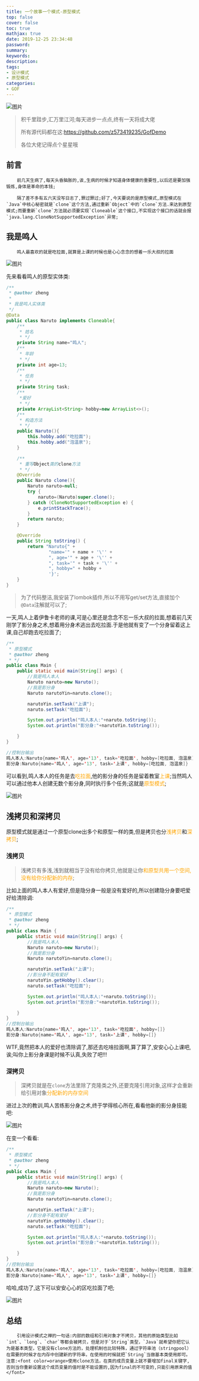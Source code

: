 ```yaml
---
title: 一个故事一个模式-原型模式
top: false
cover: false
toc: true
mathjax: true
date: 2019-12-25 23:34:48
password:
summary:
keywords:
description:
tags:
- 设计模式
- 原型模式
categories:
- GOF
---
```



![图片](https://cdn.jsdelivr.net/gh/greycodee/images@main/images/2021/10/08/20191226084321.jpg)

> 积千里跬步,汇万里江河;每天进步一点点,终有一天将成大佬
>
> 所有源代码都在这:https://github.com/z573419235/GofDemo
>
> 各位大佬记得点个星星哦

## 前言

        前几天生病了,每天头昏脑胀的,诶,生病的时候才知道身体健康的重要性,以后还是要加强锻炼,身体是革命的本钱;
    
        隔了差不多有五六天没写日志了,罪过罪过;好了,今天要说的是原型模式,原型模式在`Java`中核心秘密就是`clone`这个方法,通过重新`Object`中的`clone`方法.来达到原型模式;而要重新`clone`方法就必须要实现`Cloneable`这个接口,不实现这个接口的话就会报`java.lang.CloneNotSupportedException`异常;





## 我是鸣人

        鸣人最喜欢的就是吃拉面,就算是上课的时候也是心心念念的想着一乐大叔的拉面

![图片](https://cdn.jsdelivr.net/gh/greycodee/images@main/images/2021/10/08/20191225222050.gif)

先来看看鸣人的原型实体类:

```java
/**
 * @author zheng
 *
 * 我是鸣人实体类
 */
@Data
public class Naruto implements Cloneable{
    /**
     * 姓名
     * */
    private String name="鸣人";
    /**
     * 年龄
     * */
    private int age=13;
    /**
     * 任务
     * */
    private String task;
    /**
     *爱好
     * */
    private ArrayList<String> hobby=new ArrayList<>();
    /**
     * 构造方法
     * */
    public Naruto(){
        this.hobby.add("吃拉面");
        this.hobby.add("泡温泉");
    }

    /**
     * 重写Object类的clone方法
     * */
    @Override
    public Naruto clone(){
        Naruto naruto=null;
        try {
            naruto=(Naruto)super.clone();
        } catch (CloneNotSupportedException e) {
            e.printStackTrace();
        }
        return naruto;
    }

    @Override
    public String toString() {
        return "Naruto{" +
                "name='" + name + '\'' +
                ", age='" + age + '\'' +
                ", task='" + task + '\'' +
                ", hobby=" + hobby +
                '}';
    }
}
```

> 为了代码整洁,我安装了lombok插件,所以不用写get/set方法,直接加个`@Data`注解就可以了;



一天,鸣人上着伊鲁卡老师的课,可是心里还是念念不忘一乐大叔的拉面,想着前几天刚学了影分身之术,想着用分身术逃出去吃拉面.于是他就有变了一个分身留着这上课,自己却跑去吃拉面了;

```java
/**
 * 原型模式
 * @author zheng
 * */
public class Main {
    public static void main(String[] args) {
        //我是鸣人本人
        Naruto naruto=new Naruto();
        //我是影分身
        Naruto narutoYin=naruto.clone();

        narutoYin.setTask("上课");
        naruto.setTask("吃拉面");

        System.out.println("鸣人本人:"+naruto.toString());
        System.out.println("影分身:"+narutoYin.toString());

    }
}

//控制台输出
鸣人本人:Naruto{name='鸣人', age='13', task='吃拉面', hobby=[吃拉面, 泡温泉]}
影分身:Naruto{name='鸣人', age='13', task='上课', hobby=[吃拉面, 泡温泉]}
```

可以看到,鸣人本人的任务是去<font color=orange>吃拉面</font>,他的影分身的任务是留着教室<font color=orange>上课</font>;当然鸣人可以通过他本人创建无数个影分身,同时执行多个任务;这就是<font color=orange>原型模式</font>;

![图片](https://cdn.jsdelivr.net/gh/greycodee/images@main/images/2021/10/08/20191225222314.gif)

## 浅拷贝和深拷贝

原型模式就是通过一个原型clone出多个和原型一样的类,但是拷贝也分<font color=orange>浅拷贝</font>和<font color=orange>深拷贝</font>;

### 浅拷贝

> 浅拷贝有多浅,浅到就相当于没有给你拷贝,他就是让你<font color=orange>和原型共用一个空间,没有给你分配新的内存</font>;

比如上面的鸣人本人有爱好,但是隐分身一般是没有爱好的,所以创建隐分身要吧爱好给清除调:

```java
/**
 * 原型模式
 * @author zheng
 * */
public class Main {
    public static void main(String[] args) {
        //我是鸣人本人
        Naruto naruto=new Naruto();
        //我是影分身
        Naruto narutoYin=naruto.clone();

        narutoYin.setTask("上课");
        //影分身不配有爱好
        narutoYin.getHobby().clear();
        naruto.setTask("吃拉面");

        System.out.println("鸣人本人:"+naruto.toString());
        System.out.println("影分身:"+narutoYin.toString());

    }
}
//控制台输出
鸣人本人:Naruto{name='鸣人', age='13', task='吃拉面', hobby=[]}
影分身:Naruto{name='鸣人', age='13', task='上课', hobby=[]}
```

WTF,竟然把本人的爱好也清除调了,那还去吃啥拉面啊,算了算了,安安心心上课吧,诶;叫你上影分身课是时候不认真,失败了吧!!!

### 深拷贝

> 深拷贝就是在`clone`方法里除了克隆类之外,还要克隆引用对象,这样才会重新给引用对象<font color=orange>分配新的内存空间</font>

进过上次的教训,鸣人苦练影分身之术,终于学得核心所在,看看他新的影分身技能吧:

![图片](https://cdn.jsdelivr.net/gh/greycodee/images@main/images/2021/10/08/20191225220944.png)

在变一个看看:

```java
/**
 * 原型模式
 * @author zheng
 * */
public class Main {
    public static void main(String[] args) {
        //我是鸣人本人
        Naruto naruto=new Naruto();
        //我是影分身
        Naruto narutoYin=naruto.clone();

        narutoYin.setTask("上课");
        //影分身不配有爱好
        narutoYin.getHobby().clear();
        naruto.setTask("吃拉面");

        System.out.println("鸣人本人:"+naruto.toString());
        System.out.println("影分身:"+narutoYin.toString());

    }
}
//控制台输出
鸣人本人:Naruto{name='鸣人', age='13', task='吃拉面', hobby=[吃拉面, 泡温泉]}
影分身:Naruto{name='鸣人', age='13', task='上课', hobby=[]}
```

哈哈,成功了,这下可以安安心心的区吃拉面了吧;

![图片](https://cdn.jsdelivr.net/gh/greycodee/images@main/images/2021/10/08/20191225222402-20211008162003582.gif)

## 总结

        引用设计模式之禅的一句话:内部的数组和引用对象才不拷贝，其他的原始类型比如`int`、`long`、`char`等都会被拷贝，但是对于`String`类型，`Java`就希望你把它认为是基本类型，它是没有clone方法的，处理机制也比较特殊，通过字符串池（stringpool）在需要的时候才在内存中创建新的字符串，在使用的时候就把`String`当做基本类使用即可。注意:<font color=orange>使用clone方法，在类的成员变量上就不要增加final关键字,否则当你重新设置这个成员变量的值时是不能设置的,因为final的不可变的,只能引用原来的值</font>